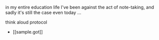 in my entire education life I've been against the act of note-taking, and sadly it's still the case even today ...



think aloud protocol 
- [[sample.got]]